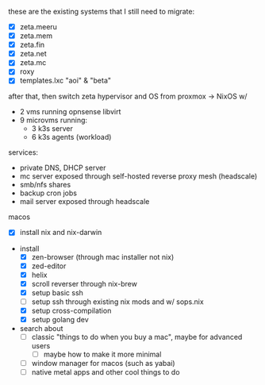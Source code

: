 these are the existing systems that I still need to migrate:

- [x] zeta.meeru
- [x] zeta.mem
- [x] zeta.fin
- [x] zeta.net
- [x] zeta.mc
- [x] roxy
- [x] templates.lxc "aoi" & "beta"

after that, then switch zeta hypervisor and OS from proxmox -> NixOS w/

- 2 vms running opnsense libvirt
- 9 microvms running:
  - 3 k3s server
  - 6 k3s agents (workload)

services:

- private DNS, DHCP server
- mc server exposed through self-hosted reverse proxy mesh (headscale)
- smb/nfs shares
- backup cron jobs
- mail server exposed through headscale

macos

- [x] install nix and nix-darwin

- install
  - [x] zen-browser (through mac installer not nix)
  - [x] zed-editor
  - [x] helix
  - [x] scroll reverser through nix-brew
  - [x] setup basic ssh
  - [ ] setup ssh through existing nix mods and w/ sops.nix
  - [x] setup cross-compilation
  - [x] setup golang dev

- search about
  - [ ] classic "things to do when you buy a mac", maybe for advanced users
    - [ ] maybe how to make it more minimal
  - [ ] window manager for macos (such as yabai)
  - [ ] native metal apps and other cool things to do
